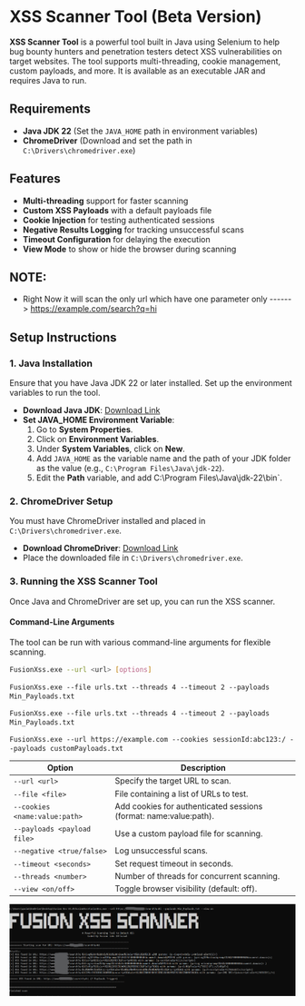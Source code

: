 # XSS Scanner Tool (Beta Version)

**XSS Scanner Tool** is a powerful tool built in Java using Selenium to help bug bounty hunters and penetration testers detect XSS vulnerabilities on target websites. The tool supports multi-threading, cookie management, custom payloads, and more. It is available as an executable JAR and requires Java to run.

## Requirements

- **Java JDK 22** (Set the `JAVA_HOME` path in environment variables)
- **ChromeDriver** (Download and set the path in `C:\Drivers\chromedriver.exe`)
## Features

- **Multi-threading** support for faster scanning
- **Custom XSS Payloads** with a default payloads file
- **Cookie Injection** for testing authenticated sessions
- **Negative Results Logging** for tracking unsuccessful scans
- **Timeout Configuration** for delaying the execution
- **View Mode** to show or hide the browser during scanning
## NOTE:
- Right Now it will scan the only url which have one parameter only ------> https://example.com/search?q=hi

## Setup Instructions

### 1. Java Installation

Ensure that you have Java JDK 22 or later installed. Set up the environment variables to run the tool.

- **Download Java JDK**: [Download Link](https://www.oracle.com/java/technologies/javase/jdk22-archive-downloads.html)
- **Set JAVA_HOME Environment Variable**:
  1. Go to **System Properties**.
  2. Click on **Environment Variables**.
  3. Under **System Variables**, click on **New**.
  4. Add `JAVA_HOME` as the variable name and the path of your JDK folder as the value (e.g., `C:\Program Files\Java\jdk-22`).
  5. Edit the **Path** variable, and add C:\Program Files\Java\jdk-22\bin`.

### 2. ChromeDriver Setup

You must have ChromeDriver installed and placed in `C:\Drivers\chromedriver.exe`.

- **Download ChromeDriver**: [Download Link](https://drive.google.com/drive/folders/1iky5txX0ZqsXQyla2hekqDihmChaR3Ch?usp=sharing)
- Place the downloaded file in `C:\Drivers\chromedriver.exe`.

### 3. Running the XSS Scanner Tool

Once Java and ChromeDriver are set up, you can run the XSS scanner.

#### Command-Line Arguments

The tool can be run with various command-line arguments for flexible scanning.

```bash
FusionXss.exe --url <url> [options]
```
```
FusionXss.exe --file urls.txt --threads 4 --timeout 2 --payloads Min_Payloads.txt
```
```
FusionXss.exe --file urls.txt --threads 4 --timeout 2 --payloads Min_Payloads.txt
```
```
FusionXss.exe --url https://example.com --cookies sessionId:abc123:/ --payloads customPayloads.txt
```


| Option                         | Description                                                         |
|--------------------------------|---------------------------------------------------------------------|
| `--url <url>`                  | Specify the target URL to scan.                                     |
| `--file <file>`                | File containing a list of URLs to test.                             |
| `--cookies <name:value:path>`  | Add cookies for authenticated sessions (format: name:value:path).   |
| `--payloads <payload file>`    | Use a custom payload file for scanning.                             |
| `--negative <true/false>`      | Log unsuccessful scans.                                             |
| `--timeout <seconds>`          | Set request timeout in seconds.                                     |
| `--threads <number>`           | Number of threads for concurrent scanning.                          |
| `--view <on/off>`              | Toggle browser visibility (default: off).                           |

![XSS Scanner](https://github.com/mr-kasim-mehar/myimgs/blob/main/Git.png)
